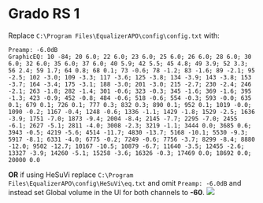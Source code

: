# Grado RS 1
Replace `C:\Program Files\EqualizerAPO\config\config.txt` with:
```
Preamp: -6.0dB
GraphicEQ: 10 -84; 20 6.0; 22 6.0; 23 6.0; 25 6.0; 26 6.0; 28 6.0; 30 6.0; 32 6.0; 35 6.0; 37 6.0; 40 5.9; 42 5.5; 45 4.8; 49 3.9; 52 3.3; 56 2.4; 59 1.7; 64 0.8; 68 0.1; 73 -0.6; 78 -1.2; 83 -1.6; 89 -2.1; 95 -2.5; 102 -3.0; 109 -3.3; 117 -3.6; 125 -3.8; 134 -3.9; 143 -3.8; 153 -3.7; 164 -3.4; 175 -3.1; 188 -3.0; 201 -3.0; 215 -2.7; 230 -2.4; 246 -2.1; 263 -1.8; 282 -1.4; 301 -0.6; 323 -0.3; 345 -1.6; 369 -1.6; 395 -1.3; 423 -0.9; 452 -0.8; 484 -0.6; 518 -0.6; 554 -0.3; 593 -0.0; 635 0.1; 679 0.1; 726 0.1; 777 0.3; 832 0.3; 890 0.1; 952 0.1; 1019 -0.0; 1090 -0.2; 1167 -0.4; 1248 -0.6; 1336 -1.1; 1429 -1.8; 1529 -2.5; 1636 -3.9; 1751 -7.0; 1873 -9.4; 2004 -8.4; 2145 -7.7; 2295 -7.0; 2455 -6.1; 2627 -5.1; 2811 -4.0; 3008 -2.3; 3219 -1.1; 3444 0.0; 3685 0.6; 3943 -0.5; 4219 -5.6; 4514 -11.7; 4830 -13.7; 5168 -10.1; 5530 -9.3; 5917 -8.1; 6331 -4.0; 6775 -0.2; 7249 -0.6; 7756 -3.7; 8299 -8.4; 8880 -12.0; 9502 -12.7; 10167 -10.5; 10879 -6.7; 11640 -3.5; 12455 -2.6; 13327 -3.9; 14260 -5.1; 15258 -3.6; 16326 -0.3; 17469 0.0; 18692 0.0; 20000 0.0
```
**OR** if using HeSuVi replace `C:\Program Files\EqualizerAPO\config\HeSuVi\eq.txt` and omit `Preamp: -6.0dB` and instead set Global volume in the UI for both channels to **-60**.
![](https://raw.githubusercontent.com/jaakkopasanen/AutoEq/master/results/SBAF-Serious/headphoncecom/onear/Grado%20RS%201/Grado%20RS%201.png)